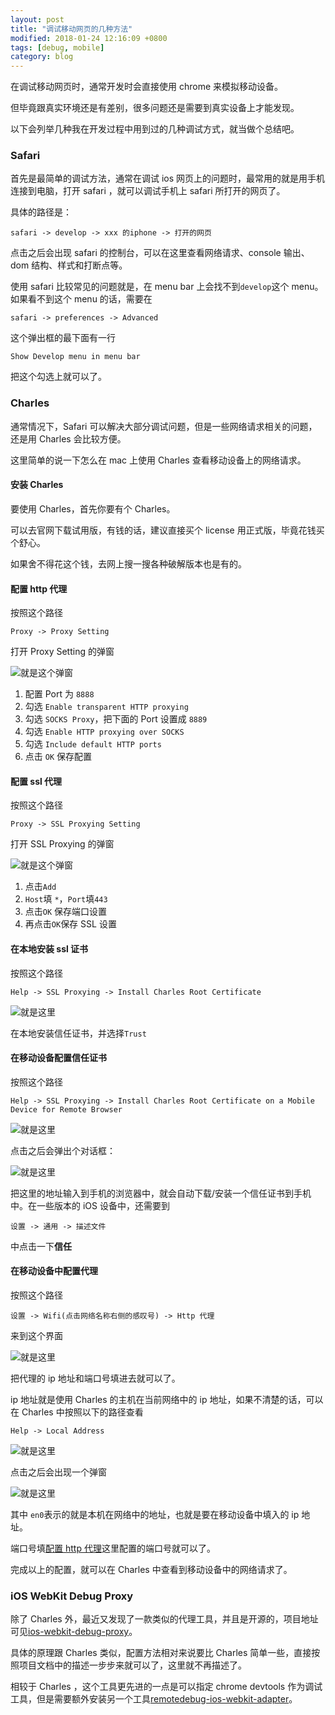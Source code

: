 ```yaml
---
layout: post
title: "调试移动网页的几种方法"
modified: 2018-01-24 12:16:09 +0800
tags: [debug, mobile]
category: blog
---
```


在调试移动网页时，通常开发时会直接使用 chrome 来模拟移动设备。

但毕竟跟真实环境还是有差别，很多问题还是需要到真实设备上才能发现。

以下会列举几种我在开发过程中用到过的几种调试方式，就当做个总结吧。

### Safari

首先是最简单的调试方法，通常在调试 ios 网页上的问题时，最常用的就是用手机连接到电脑，打开 safari ，就可以调试手机上 safari 所打开的网页了。

具体的路径是：

```
safari -> develop -> xxx 的iphone -> 打开的网页
```
点击之后会出现 safari 的控制台，可以在这里查看网络请求、console 输出、dom 结构、样式和打断点等。

使用 safari 比较常见的问题就是，在 menu bar 上会找不到`develop`这个 menu。如果看不到这个 menu 的话，需要在

```
safari -> preferences -> Advanced
```
这个弹出框的最下面有一行

```
Show Develop menu in menu bar
```
把这个勾选上就可以了。

### Charles

通常情况下，Safari 可以解决大部分调试问题，但是一些网络请求相关的问题，还是用 Charles 会比较方便。

这里简单的说一下怎么在 mac 上使用 Charles 查看移动设备上的网络请求。

#### 安装 Charles

要使用 Charles，首先你要有个 Charles。

可以去官网下载试用版，有钱的话，建议直接买个 license 用正式版，毕竟花钱买个舒心。

如果舍不得花这个钱，去网上搜一搜各种破解版本也是有的。

#### 配置 http 代理

按照这个路径

```
Proxy -> Proxy Setting
```
打开 Proxy Setting 的弹窗

![就是这个弹窗](./charles-proxy-setting.jpg)

1. 配置 Port 为 `8888`
2. 勾选 `Enable transparent HTTP proxying`
3. 勾选 `SOCKS Proxy`，把下面的 Port 设置成 `8889`
4. 勾选 `Enable HTTP proxying over SOCKS`
5. 勾选 `Include default HTTP ports`
6. 点击 `OK` 保存配置

#### 配置 ssl 代理

按照这个路径

```
Proxy -> SSL Proxying Setting
```
打开 SSL Proxying 的弹窗

![就是这个弹窗](./charles-proxy-setting-ssl.jpg)

1. 点击`Add`
2. `Host`填 `*`，`Port`填`443`
3. 点击`OK` 保存端口设置
4. 再点击`OK`保存 SSL 设置

#### 在本地安装 ssl 证书

按照这个路径

```
Help -> SSL Proxying -> Install Charles Root Certificate
```

![就是这里](./charles-proxy-install.png)

在本地安装信任证书，并选择`Trust`

#### 在移动设备配置信任证书

按照这个路径

```
Help -> SSL Proxying -> Install Charles Root Certificate on a Mobile Device for Remote Browser
```

![就是这里](./charles-proxy-install-remote.png)

点击之后会弹出个对话框：

![就是这里](./charles-proxy-install-remote-client.jpg)

把这里的地址输入到手机的浏览器中，就会自动下载/安装一个信任证书到手机中。在一些版本的 iOS 设备中，还需要到

```
设置 -> 通用 -> 描述文件
```
中点击一下**信任**

#### 在移动设备中配置代理

按照这个路径

```
设置 -> Wifi(点击网络名称右侧的感叹号) -> Http 代理
```
来到这个界面

![就是这里](./charles-mobile-http-setting.jpg)

把代理的 ip 地址和端口号填进去就可以了。

ip 地址就是使用 Charles 的主机在当前网络中的 ip 地址，如果不清楚的话，可以在 Charles 中按照以下的路径查看

```
Help -> Local Address
```

![就是这里](./charles-help-ip.png)

点击之后会出现一个弹窗

![就是这里](./charles-help-ip-modal.png)

其中 `en0`表示的就是本机在网络中的地址，也就是要在移动设备中填入的 ip 地址。

端口号填[配置 http 代理](#)这里配置的端口号就可以了。

完成以上的配置，就可以在 Charles 中查看到移动设备中的网络请求了。


### iOS WebKit Debug Proxy

除了 Charles 外，最近又发现了一款类似的代理工具，并且是开源的，项目地址可见[ios-webkit-debug-proxy](https://github.com/google/ios-webkit-debug-proxy)。

具体的原理跟 Charles 类似，配置方法相对来说要比 Charles 简单一些，直接按照项目文档中的描述一步步来就可以了，这里就不再描述了。

相较于 Charles ，这个工具更先进的一点是可以指定 chrome devtools 作为调试工具，但是需要额外安装另一个工具[remotedebug-ios-webkit-adapter](https://github.com/RemoteDebug/remotedebug-ios-webkit-adapter)。

